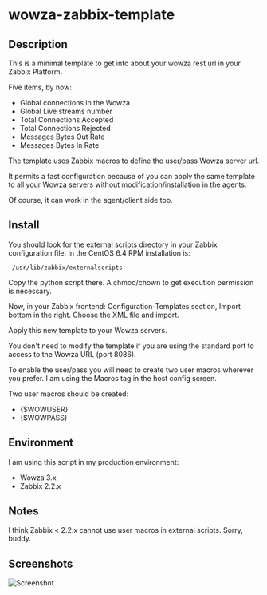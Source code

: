 wowza-zabbix-template
=====================

Description
-----------

This is a minimal template to get info about your wowza rest url in your Zabbix Platform.

Five items, by now:

* Global connections in the Wowza
* Global Live streams number
* Total Connections Accepted
* Total Connections Rejected
* Messages Bytes Out Rate
* Messages Bytes In Rate

The template uses Zabbix macros to define the user/pass Wowza server url.

It permits a fast configuration because of you can apply the same template to all your Wowza servers without modification/installation in the agents.

Of course, it can work in the agent/client side too.

Install
-------

You should look for the external scripts directory in your Zabbix configuration file. 
In the CentOS 6.4 RPM installation is: 

``` 
 /usr/lib/zabbix/externalscripts 
```

Copy the python script there. A chmod/chown to get execution permission is necessary.

Now, in your Zabbix frontend: Configuration-Templates section, Import bottom in the right.
Choose the XML file and import.

Apply this new template to your Wowza servers. 

You don't need to modify the template if you are using the standard port to access to the Wowza URL (port 8086).

To enable the user/pass you will need to create two user macros wherever you prefer. I am using the Macros tag in the host config screen.

Two user macros should be created:

* {$WOWUSER}
* {$WOWPASS}

Environment
-----------

I am using this script in my production environment:

* Wowza 3.x
* Zabbix 2.2.x

Notes
-----

I think Zabbix < 2.2.x cannot use user macros in external scripts. Sorry, buddy.

Screenshots
-----------
![Screenshot](img/zabbix-wowza-graph.png)
